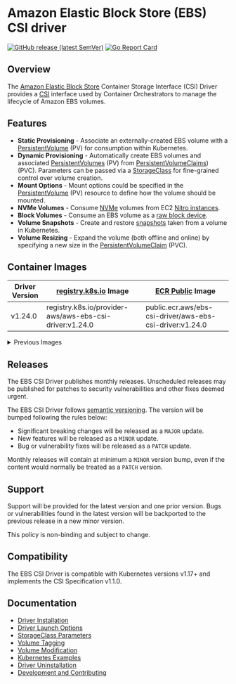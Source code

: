 # Amazon Elastic Block Store (EBS) CSI driver
[![GitHub release (latest SemVer)](https://img.shields.io/github/v/release/kubernetes-sigs/aws-ebs-csi-driver)](https://github.com/kubernetes-sigs/aws-ebs-csi-driver/releases)
[![Go Report Card](https://goreportcard.com/badge/github.com/kubernetes-sigs/aws-ebs-csi-driver)](https://goreportcard.com/report/github.com/kubernetes-sigs/aws-ebs-csi-driver)

## Overview

The [Amazon Elastic Block Store](https://aws.amazon.com/ebs/) Container Storage Interface (CSI) Driver provides a [CSI](https://github.com/container-storage-interface/spec/blob/master/spec.md) interface used by Container Orchestrators to manage the lifecycle of Amazon EBS volumes.

## Features
* **Static Provisioning** - Associate an externally-created EBS volume with a [PersistentVolume](https://kubernetes.io/docs/concepts/storage/persistent-volumes/) (PV) for consumption within Kubernetes.
* **Dynamic Provisioning** - Automatically create EBS volumes and associated [PersistentVolumes](https://kubernetes.io/docs/concepts/storage/persistent-volumes/) (PV) from [PersistentVolumeClaims](https://kubernetes.io/docs/concepts/storage/persistent-volumes/#dynamic)) (PVC). Parameters can be passed via a [StorageClass](https://kubernetes.io/docs/concepts/storage/storage-classes/#the-storageclass-resource) for fine-grained control over volume creation.
* **Mount Options** - Mount options could be specified in the [PersistentVolume](https://kubernetes.io/docs/concepts/storage/persistent-volumes/) (PV) resource to define how the volume should be mounted.
* **NVMe Volumes** - Consume [NVMe](https://docs.aws.amazon.com/AWSEC2/latest/UserGuide/nvme-ebs-volumes.html) volumes from EC2 [Nitro instances](https://docs.aws.amazon.com/AWSEC2/latest/UserGuide/instance-types.html#ec2-nitro-instances).
* **Block Volumes** - Consume an EBS volume as a [raw block device](https://kubernetes-csi.github.io/docs/raw-block.html).
* **Volume Snapshots** - Create and restore [snapshots](https://kubernetes.io/docs/concepts/storage/volume-snapshots/) taken from a volume in Kubernetes.
* **Volume Resizing** - Expand the volume (both offline and online) by specifying a new size in the [PersistentVolumeClaim](https://kubernetes.io/docs/concepts/storage/persistent-volumes/#expanding-persistent-volumes-claims) (PVC).

## Container Images

| Driver Version | [registry.k8s.io](https://kubernetes.io/blog/2022/11/28/registry-k8s-io-faster-cheaper-ga/) Image | [ECR Public](https://gallery.ecr.aws/ebs-csi-driver/aws-ebs-csi-driver) Image |
|----------------|---------------------------------------------------------------------------------------------------|-------------------------------------------------------------------------------|
| v1.24.0        | registry.k8s.io/provider-aws/aws-ebs-csi-driver:v1.24.0                                           | public.ecr.aws/ebs-csi-driver/aws-ebs-csi-driver:v1.24.0                      |

<details>
<summary>Previous Images</summary>

| Driver Version | [registry.k8s.io](https://kubernetes.io/blog/2022/11/28/registry-k8s-io-faster-cheaper-ga/) Image | [ECR Public](https://gallery.ecr.aws/ebs-csi-driver/aws-ebs-csi-driver) Image |
|----------------|---------------------------------------------------------------------------------------------------|-------------------------------------------------------------------------------|
| v1.23.1        | registry.k8s.io/provider-aws/aws-ebs-csi-driver:v1.23.1                                           | public.ecr.aws/ebs-csi-driver/aws-ebs-csi-driver:v1.23.1                      |
| v1.23.0        | registry.k8s.io/provider-aws/aws-ebs-csi-driver:v1.23.0                                           | public.ecr.aws/ebs-csi-driver/aws-ebs-csi-driver:v1.23.0                      |
| v1.22.1        | registry.k8s.io/provider-aws/aws-ebs-csi-driver:v1.22.1                                           | public.ecr.aws/ebs-csi-driver/aws-ebs-csi-driver:v1.22.1                      |
| v1.22.0        | registry.k8s.io/provider-aws/aws-ebs-csi-driver:v1.22.0                                           | public.ecr.aws/ebs-csi-driver/aws-ebs-csi-driver:v1.22.0                      |
| v1.21.0        | registry.k8s.io/provider-aws/aws-ebs-csi-driver:v1.21.0                                           | public.ecr.aws/ebs-csi-driver/aws-ebs-csi-driver:v1.21.0                      |
| v1.20.0        | registry.k8s.io/provider-aws/aws-ebs-csi-driver:v1.20.0                                           | public.ecr.aws/ebs-csi-driver/aws-ebs-csi-driver:v1.20.0                      |
| v1.19.0        | registry.k8s.io/provider-aws/aws-ebs-csi-driver:v1.19.0                                           | public.ecr.aws/ebs-csi-driver/aws-ebs-csi-driver:v1.19.0                      |
| v1.18.0        | registry.k8s.io/provider-aws/aws-ebs-csi-driver:v1.18.0                                           | public.ecr.aws/ebs-csi-driver/aws-ebs-csi-driver:v1.18.0                      |
| v1.17.0        | registry.k8s.io/provider-aws/aws-ebs-csi-driver:v1.17.0                                           | public.ecr.aws/ebs-csi-driver/aws-ebs-csi-driver:v1.17.0                      |
| v1.16.1        | registry.k8s.io/provider-aws/aws-ebs-csi-driver:v1.16.1                                           | public.ecr.aws/ebs-csi-driver/aws-ebs-csi-driver:v1.16.1                      |
| v1.16.0        | registry.k8s.io/provider-aws/aws-ebs-csi-driver:v1.16.0                                           | public.ecr.aws/ebs-csi-driver/aws-ebs-csi-driver:v1.16.0                      |
| v1.15.1        | registry.k8s.io/provider-aws/aws-ebs-csi-driver:v1.15.1                                           | public.ecr.aws/ebs-csi-driver/aws-ebs-csi-driver:v1.15.1                      |
| v1.15.0        | registry.k8s.io/provider-aws/aws-ebs-csi-driver:v1.15.0                                           | public.ecr.aws/ebs-csi-driver/aws-ebs-csi-driver:v1.15.0                      |
| v1.14.1        | registry.k8s.io/provider-aws/aws-ebs-csi-driver:v1.14.1                                           | public.ecr.aws/ebs-csi-driver/aws-ebs-csi-driver:v1.14.1                      |
| v1.14.0        | registry.k8s.io/provider-aws/aws-ebs-csi-driver:v1.14.0                                           | public.ecr.aws/ebs-csi-driver/aws-ebs-csi-driver:v1.14.0                      |
| v1.13.0        | registry.k8s.io/provider-aws/aws-ebs-csi-driver:v1.13.0                                           | public.ecr.aws/ebs-csi-driver/aws-ebs-csi-driver:v1.13.0                      |
| v1.12.1        | registry.k8s.io/provider-aws/aws-ebs-csi-driver:v1.12.1                                           | public.ecr.aws/ebs-csi-driver/aws-ebs-csi-driver:v1.12.1                      |
| v1.12.0        | registry.k8s.io/provider-aws/aws-ebs-csi-driver:v1.12.0                                           | public.ecr.aws/ebs-csi-driver/aws-ebs-csi-driver:v1.12.0                      |
| v1.11.5        | registry.k8s.io/provider-aws/aws-ebs-csi-driver:v1.11.5                                           | public.ecr.aws/ebs-csi-driver/aws-ebs-csi-driver:v1.11.5                      |
| v1.11.4        | registry.k8s.io/provider-aws/aws-ebs-csi-driver:v1.11.4                                           | public.ecr.aws/ebs-csi-driver/aws-ebs-csi-driver:v1.11.4                      |
| v1.11.3        | registry.k8s.io/provider-aws/aws-ebs-csi-driver:v1.11.3                                           | public.ecr.aws/ebs-csi-driver/aws-ebs-csi-driver:v1.11.3                      |
| v1.11.2        | registry.k8s.io/provider-aws/aws-ebs-csi-driver:v1.11.2                                           | public.ecr.aws/ebs-csi-driver/aws-ebs-csi-driver:v1.11.2                      |
| v1.10.0        | registry.k8s.io/provider-aws/aws-ebs-csi-driver:v1.10.0                                           | public.ecr.aws/ebs-csi-driver/aws-ebs-csi-driver:v1.10.0                      |
| v1.9.0         | registry.k8s.io/provider-aws/aws-ebs-csi-driver:v1.9.0                                            | public.ecr.aws/ebs-csi-driver/aws-ebs-csi-driver:v1.9.0                       |
| v1.8.0         | registry.k8s.io/provider-aws/aws-ebs-csi-driver:v1.8.0                                            | public.ecr.aws/ebs-csi-driver/aws-ebs-csi-driver:v1.8.0                       |
| v1.7.0         | registry.k8s.io/provider-aws/aws-ebs-csi-driver:v1.7.0                                            | public.ecr.aws/ebs-csi-driver/aws-ebs-csi-driver:v1.7.0                       |
| v1.6.2         | registry.k8s.io/provider-aws/aws-ebs-csi-driver:v1.6.2                                            | public.ecr.aws/ebs-csi-driver/aws-ebs-csi-driver:v1.6.2                       |
| v1.6.1         | registry.k8s.io/provider-aws/aws-ebs-csi-driver:v1.6.1                                            | public.ecr.aws/ebs-csi-driver/aws-ebs-csi-driver:v1.6.1                       |
| v1.6.0         | registry.k8s.io/provider-aws/aws-ebs-csi-driver:v1.6.0                                            | public.ecr.aws/ebs-csi-driver/aws-ebs-csi-driver:v1.6.0                       |

</details>

## Releases

The EBS CSI Driver publishes monthly releases. Unscheduled releases may be published for patches to security vulnerabilities and other fixes deemed urgent.

The EBS CSI Driver follows [semantic versioning](https://semver.org/). The version will be bumped following the rules below:

* Significant breaking changes will be released as a `MAJOR` update.
* New features will be released as a `MINOR` update.
* Bug or vulnerability fixes will be released as a `PATCH` update.

Monthly releases will contain at minimum a `MINOR` version bump, even if the content would normally be treated as a `PATCH` version.

## Support

Support will be provided for the latest version and one prior version. Bugs or vulnerabilities found in the latest version will be backported to the previous release in a new minor version.

This policy is non-binding and subject to change.

## Compatibility

The EBS CSI Driver is compatible with Kubernetes versions v1.17+ and implements the CSI Specification v1.1.0.

## Documentation

* [Driver Installation](docs/install.md)
* [Driver Launch Options](docs/options.md)
* [StorageClass Parameters](docs/parameters.md)
* [Volume Tagging](docs/tagging.md)
* [Volume Modification](docs/modify-volume.md)
* [Kubernetes Examples](/examples/kubernetes)
* [Driver Uninstallation](docs/install.md#uninstalling-the-ebs-csi-driver)
* [Development and Contributing](CONTRIBUTING.md)
